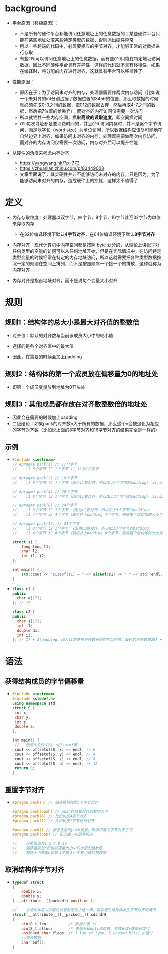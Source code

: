 # background

- 平台原因（移植原因）：
  - 不是所有的硬件平台都能访问任意地址上的任意数据的；某些硬件平台只能在某些地址处取某些特定类型的数据，否则抛出硬件异常
  - 所以一些跨端的代码中，必须要相应的字节对齐，才能够正常的对数据进行存取
  - 有些`CPU`可以访问任意地址上的任意数据，而有些`CPU`只能在特定地址访问数据，因此不同硬件平台具有差异性，这样的代码就不具有移植性，如果在编译时，将分配的内存进行对齐，这就具有平台可以移植性了
- 性能原因：
  - 原因在于：为了访问未对齐的内存，处理器需要作两次内存访问（比如说一个未对齐的int分别占据了数据位置的3456的位置，那么取数据的时候就必须先取0-3之间的数据，把012的数据丢弃，然后再取4-7之间的数据，然后把7位置的给丢弃）；而对齐的内存访问仅需要一次访问
  - 所以就牺牲一些内存空间，换取**高效的读取速度**，即空间换时间
  - `CPU`每次寻址都是要消费时间的，并且`CPU` 访问内存时，并不是逐个字节访问，而是以字长（word size）为单位访问，所以数据结构应该尽可能地在自然边界上对齐，如果访问未对齐的内存，处理器需要做两次内存访问，而对齐的内存访问仅需要一次访问，内存对齐后可以提升性能



- 从硬件的角度来考虑内存对齐
  - https://yangwang.hk/?p=773
  - https://zhuanlan.zhihu.com/p/83449008
  - 文章里面说了，其实硬件并非不能够访问未对齐的内存，只是因为，为了能够访问未对齐的内存，造成硬件上的损耗，这样太不值得了







# 定义

- 内存存取粒度：处理器以双字节，四字节，8字节，16字节甚至32字节为单位来存取内存
  - 在32位编译环境下默认**4字节对齐**，在64位编译环境下默认**8字节对齐**

- 内存对齐：现代计算机中内存空间都是按照 byte 划分的，从理论上讲似乎对任何类型的变量的访问可以从任何地址开始，但是在实际情况中，在访问特定类型变量的时候经常在特定的内存地址访问，所以这就需要把各种类型数据按照一定的规则在空间上排列，而不是按照顺序一个接一个的排放，这种就称为内存对齐
- 内存对齐是指首地址对齐，而不是说每个变量大小对齐







# 规则

## 规则1：结构体的总大小是最大对齐值的整数倍

- 对齐值：默认的对齐数与当前该成员大小中的较小值
- 选择的是各个对齐值中的最大值

- 因此，在需要的时候会加上padding



## 规则2：结构体的第一个成员放在偏移量为0的地址处

- 即第一个成员变量放到地址为0开头处



## 规则3：其他成员都存放在对齐数整数倍的地址处

- 因此会在需要的时候加上padding
- 二级结论：如果pack的对齐数n大于所有的数据，那么这个n会被退化为相应的字节对齐数（比如说上面的8字节对齐和16字节对齐的结果完全是一样的）



## 示例

- ```cpp
  #include <iostream>
  // #pragma pack(1) // 17个字节 
  //	l1 8个字节 l2 1个字节 i1,i2共8个字节
  
  // #pragma pack(2) // 18个字节 
  //	l1 8个字节 l2 1个字节（因为i1要对齐，所以加上1个字节的padding） i1,i2共8个字节
  
  // #pragma pack(4) // 20个字节 
  //	l1 8个字节 l2 1个字节（因为i1要对齐，所以加上3个字节的padding） i1,i2共8个字节
  
  // #pragma pack(8) // 24个字节
  //	l1 8个字节 l2 1个字节 （因为i1要对齐，所以加上3个字节的padding）
  //	i1 4个字节 i2 4个字节（最后补上padding 4个字节，使得整个结构体的大小为对齐值的整数倍）
  
  // #pragma pack(16) // 24个字节
  //	l1 8个字节 l2 1个字节 （因为i1要对齐，所以加上3个字节的padding）
  //	i1 4个字节 i2 4个字节（最后补上padding 4个字节，使得整个结构体的大小为对齐值的整数倍）
  
  struct s1 {
      long long l1;
      char l2;
      int i1, i2;
  };
  
  int main() {
      std::cout << "sizeof(s1) = " << sizeof(s1) << " " << std::endl;
  }
  ```



- ```cpp
  class c1 {
  public:
  	char a[17];
  }; // 17
  
  class c2 {
  public:
  	char s[17];
  	int i1;
  	double d1;
  	int i2;
  }; // 17 + 3(padding，因为i1需要在对齐数开始的地址存放，最近的对齐数是20) + 4 + 8 + 4 + 4(padding，因为总大小要是最大对齐值的整数倍，而此时的最大对齐值为8，最近的对齐数是40)
  ```







# 语法

## 获得结构成员的字节偏移量

- ```cpp
  #include <iostream>
  #include <stddef.h>
  using namespace std;
  struct S {
   int x;
   char y;
   int z;
   double a;
  };
  
  int main() {
   //	使用头文件中的，offsetof宏
   cout << offsetof(S, x) << endl; // 0
   cout << offsetof(S, y) << endl; // 4
   cout << offsetof(S, z) << endl; // 8
   cout << offsetof(S, a) << endl; // 12
   return 0;
  }
  ```



## 重置字节对齐

- ```cpp
  #pragma pack(n) // 编译器将按照n个字节对齐
  
  #pragma pack(push) // push存放要对齐的数字大小
  #pragma pack(4) // 比如说按4字节对齐
  #pragma pack(1) // 比如说按1字节进行对齐
  
  #pragma pack() // 恢复先前的pack设置，取消设置的字节对齐方式
  #pragma pack(pop) // 和上面一句是等价的
  
  //	只能取值为1 2 4 8 16
  //	偏移量要是n和当前变量大小中较小值的整数倍
  //	整体大小要是n和最大变量大小中较小值的整数倍
  ```



## 取消结构体字节对齐

- ```cpp
  typedef struct
  {
      double x;
      double y;
  } __attribute__((packed)) position_t;
  
  //	在结构体定义的最后或者前面加上这一串，可以避免结构体发生字节对齐的情况
  struct __attribute__((__packed__)) sdshdr8
  {
      uint8_t len;         /* 数据⻓度 */
      uint8_t alloc;       /* 去掉头和null结束符，有效⻓度+数据⻓度*/
      unsigned char flags; /* 3 lsb of type, 5 unused bits，⼩端*/
      //变⻓数据
      char buf[];
  }
  ```
